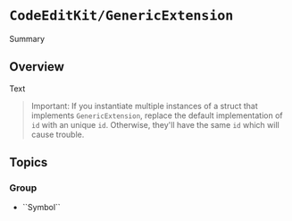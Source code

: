 # ``CodeEditKit/GenericExtension``

<!--@START_MENU_TOKEN@-->Summary<!--@END_MENU_TOKEN@-->

## Overview

<!--@START_MENU_TOKEN@-->Text<!--@END_MENU_TOKEN@-->

> Important: If you instantiate multiple instances of a struct that implements ``GenericExtension``, replace the default implementation of ``id`` with an unique ``id``. Otherwise, they'll have the same ``id`` which will cause trouble.

## Topics

### <!--@START_MENU_TOKEN@-->Group<!--@END_MENU_TOKEN@-->

- <!--@START_MENU_TOKEN@-->``Symbol``<!--@END_MENU_TOKEN@-->

